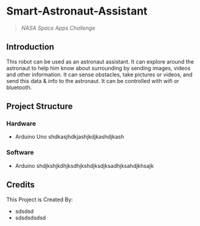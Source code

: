 # Smart-Astronaut-Assistant
>*NASA Space Apps Challenge*

## Introduction
 This robot can be used as an astronaut assistant. It can explore around the astronaut to help him know about surrounding by sending images, videos and other information. It can sense obstacles, take pictures or videos,  and send this data &amp; info to the astronaut. It can be controlled with wifi or bluetooth.

## Project Structure
### Hardware
* Arduino Uno
shdkasjhdkjashjkdjkashdjkash

### Software
* Arduino 
shdjkshjkdhjksdhjkshdjksdjksadhjksahdjkhsajk

## Credits
This Project is Created By:
* sdsdsd
* sdsdsdsdsd
 
